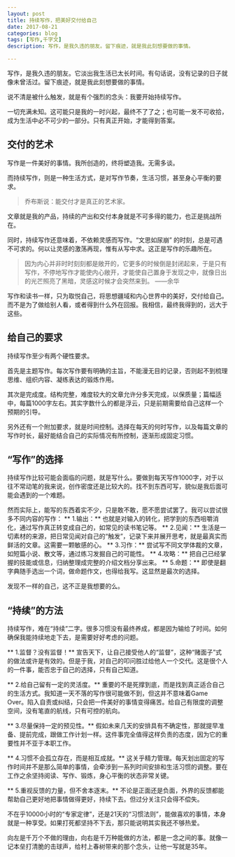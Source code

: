 ```yaml
---
layout: post
title: 持续写作，把美好交付给自己
date: 2017-08-21
categories: blog
tags: [写作,千字文]
description: 写作，是我久违的朋友。留下痕迹，就是我此刻想要做的事情。

---
```


写作，是我久违的朋友。它淡出我生活已太长时间。有句话说，没有记录的日子就像未曾活过。留下痕迹，就是我此刻想要做的事情。

说不清是被什么触发，就是有个强烈的念头：我要开始持续写作。

一切充满未知。这可能只是我的一时兴起，最终不了了之；也可能一发不可收拾，成为生活中必不可少的一部分。只有真正开始，才能得到答案。

## 交付的艺术

写作是一件美好的事情。我所创造的，终将塑造我。无需多谈。

而持续写作，则是一种生活方式，是对写作节奏，生活习惯，甚至身心平衡的要求。

> 乔布斯说：能交付才是真正的艺术家。

文章就是我的产品，持续的产出和交付本身就是不可多得的能力，也正是挑战所在。

同时，持续写作还意味着，不依赖灵感而写作。“文思如尿崩” 的时刻，总是可遇不可求的。何以让灵感的激荡再现，惟有从写中求。这正是写作的乐趣所在。

> 因为内心并非时时刻刻都是敞开的，它更多的时候倒是封闭起来，于是只有写作，不停地写作才能使内心敞开，才能使自己置身于发现之中，就像日出的光芒照亮了黑暗，灵感这时候才会突然来到。
> ——余华

写作和读书一样，只为取悦自己，将思想疆域和内心世界中的美好，交付给自己。而不是为了做给别人看，或者得到什么外在回报。我相信，最终我得到的，远大于这些。

## 给自己的要求

持续写作至少有两个硬性要求。

首先是主题写作。每次写作要有明确的主旨，不能漫无目的记录，否则起不到梳理思维、组织内容、凝练表达的锻炼作用。

其次是完成度。结构完整，难度较大的文章允许分多天完成，以保质量；篇幅适中，每篇1000字左右。其实字数什么的都是浮云，只是前期需要给自己这样一个预期的引导。

另外还有一个附加要求，就是时间控制。选择在每天的何时写作，以及每篇文章的写作时长，最好能结合自己的实际情况有所控制，逐渐形成固定习惯。

##  “写作”的选择

持续写作比较可能会面临的问题，就是写什么。要做到每天写作1000字，对于以往不常动笔的我来说，创作密度还是比较大的。找不到东西可写，貌似是我后面可能会遇到的一个难题。

然而实际上，能写的东西着实不少，只是敢不敢，愿不愿尝试罢了。我可以尝试很多不同内容的写作：
** 1.输出：** 
也就是对输入的转化，把学到的东西咀嚼消化，通过写作真正转变成自己的，如常见的读书笔记等。
** 2.见闻：** 
生活是一切素材的来源，把日常见闻对自己的“触发”，记录下来并展开思考，就是最真实而鲜活的文章。这需要一颗敏感的心。
** 3.习作：** 
尝试写不同文学体裁的文章，如短篇小说、散文等，通过练习发掘自己的可能性。
** 4.攻略：** 
把自己已经掌握的技能或信息，归纳整理成完整的介绍文档分享出来。
** 5.命题：** 
即使是翻字典随手选出一个词，做命题作文，也得给我写。这显然是最次的选择。

发现不一样的自己，这不正是我想要的么。

## “持续”的方法

持续写作，难在“持续”二字。很多习惯没有最终养成，都是因为输给了时间。如何确保我能持续地走下去，是需要好好考虑的问题。

** 1.监督？没有监督！**
宣告天下，让自己接受他人的“监督”，这种“赌面子”式的做法或许是有效的。但是于我，对自己的叩问胜过给他人一个交代。这是很个人的一件事，能否忠于自己的选择，只有自己知道。

** 2.给自己留有一定的灵活度。**
重要的不是死撑到底，而是找到真正适合自己的生活方式。我知道一天不落的写作很可能做不到，但这并不意味着Game Over。陷入自责或纠结，只会把一件美好的事情变得痛苦。给自己有限度的调整空间，没有笔直的航线，只有可控的航向。

** 3.尽量保持一定的预见性。** 
假如未来几天的安排具有不确定性，那就提早准备、提前完成，跟做工作计划一样。这件事完全值得这样负责的态度，因为它的重要性并不亚于本职工作。

** 4.习惯不会孤立存在，而是相互成就。** 
这关乎精力管理。每天划出固定的写作时间并不是那么简单的事情，会牵涉到一系列时间安排和生活习惯的调整。要在工作之余坚持阅读、写作、锻炼，身心平衡的状态非常关键。

** 5.重视反馈的力量，但不舍本逐末。** 
不论是正面还是负面，外界的反馈都能帮助自己更好地把事情做得更好，持续下去。但过分关注只会得不偿失。

不在乎10000小时的“专家定律”，还是21天的“习惯法则”，能做喜欢的事情，本身就是一种享受。如果打死都坚持不下去，那只能说明其实我还不够热爱。

向左是千万个不做的理由，向右是千万种能做的方法，都是一念之间的事。就像一记本垒打清脆的击球声，给村上春树带来的那个念头，让他一写就是35年。









